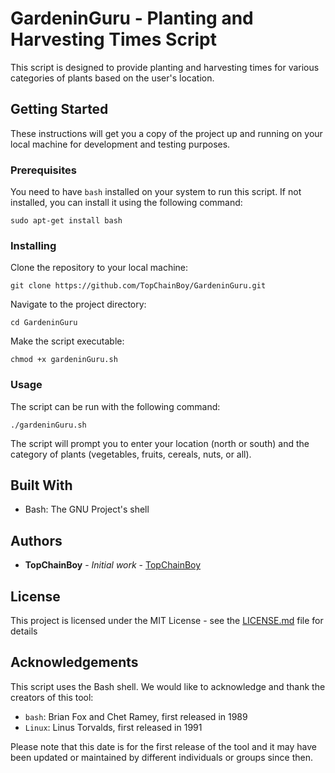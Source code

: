 # GardeninGuru - Planting and Harvesting Times Script

This script is designed to provide planting and harvesting times for various categories of plants based on the user's location.

## Getting Started

These instructions will get you a copy of the project up and running on your local machine for development and testing purposes.

### Prerequisites

You need to have `bash` installed on your system to run this script. If not installed, you can install it using the following command:

```
sudo apt-get install bash
```

### Installing

Clone the repository to your local machine:

```
git clone https://github.com/TopChainBoy/GardeninGuru.git
```

Navigate to the project directory:

```
cd GardeninGuru
```
Make the script executable:

```
chmod +x gardeninGuru.sh
```

### Usage

The script can be run with the following command:

```
./gardeninGuru.sh
```

The script will prompt you to enter your location (north or south) and the category of plants (vegetables, fruits, cereals, nuts, or all).

## Built With

- Bash: The GNU Project's shell

## Authors

* **TopChainBoy** - *Initial work* - [TopChainBoy](https://github.com/TopChainBoy)

## License

This project is licensed under the MIT License - see the [LICENSE.md](LICENSE.md) file for details

## Acknowledgements

This script uses the Bash shell. We would like to acknowledge and thank the creators of this tool:

- `bash`: Brian Fox and Chet Ramey, first released in 1989
- `Linux`: Linus Torvalds, first released in 1991

Please note that this date is for the first release of the tool and it may have been updated or maintained by different individuals or groups since then.